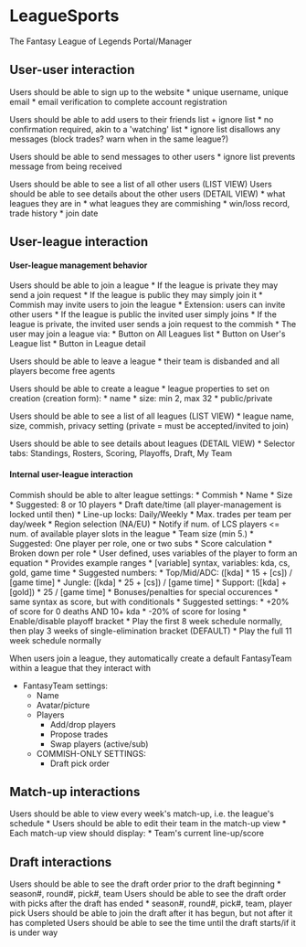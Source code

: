 LeagueSports
==============
The Fantasy League of Legends Portal/Manager


User-user interaction
----------------------
Users should be able to sign up to the website
    * unique username, unique email
    * email verification to complete account registration

Users should be able to add users to their friends list + ignore list
    * no confirmation required, akin to a 'watching' list
    * ignore list disallows any messages (block trades? warn when in the same league?)

Users should be able to send messages to other users
    * ignore list prevents message from being received

Users should be able to see a list of all other users (LIST VIEW)
Users should be able to see details about the other users (DETAIL VIEW)
    * what leagues they are in
    * what leagues they are commishing
    * win/loss record, trade history
    * join date
    
User-league interaction
----------------------
#### User-league management behavior

Users should be able to join a league
    * If the league is private they may send a join request
    * If the league is public they may simply join it
    * Commish may invite users to join the league
        * Extension: users can invite other users
            * If the league is public the invited user simply joins
            * If the league is private, the invited user sends a join request to the commish
    * The user may join a league via:
        * Button on All Leagues list
        * Button on User's League list
        * Button in League detail

Users should be able to leave a league
    * their team is disbanded and all players become free agents
    
Users should be able to create a league
    * league properties to set on creation (creation form):
        * name
        * size: min 2, max 32
        * public/private
    
Users should be able to see a list of all leagues (LIST VIEW)
    * league name, size, commish, privacy setting (private = must be accepted/invited to join)
    
Users should be able to see details about leagues (DETAIL VIEW)
    * Selector tabs: Standings, Rosters, Scoring, Playoffs, Draft, My Team
        
    
#### Internal user-league interaction

Commish should be able to alter league settings:
    * Commish
    * Name
    * Size 
        * Suggested: 8 or 10 players
    * Draft date/time (all player-management is locked until then)
    * Line-up locks: Daily/Weekly
    * Max. trades per team per day/week
    * Region selection (NA/EU)
        * Notify if num. of LCS players <= num. of available player slots in the league
    * Team size (min 5.)
        * Suggested: One player per role, one or two subs
    * Score calculation
        * Broken down per role
        * User defined, uses variables of the player to form an equation
            * Provides example ranges
            * [variable] syntax, variables: kda, cs, gold, game time
            * Suggested numbers:
                * Top/Mid/ADC: ([kda] * 15 + [cs]) / [game time]
                * Jungle: ([kda] * 25 + [cs]) / [game time]
                * Support: ([kda] + [gold]) * 25 / [game time]
        * Bonuses/penalties for special occurences
            * same syntax as score, but with conditionals
            * Suggested settings:
                * +20% of score for 0 deaths AND 10+ kda
                * -20% of score for losing
    * Enable/disable playoff bracket
        * Play the first 8 week schedule normally, then play 3 weeks of single-elimination bracket (DEFAULT)
        * Play the full 11 week schedule normally


        
When users join a league, they automatically create a default FantasyTeam within a league that they interact with
* FantasyTeam settings:
    * Name
    * Avatar/picture
    * Players
        * Add/drop players
        * Propose trades
        * Swap players (active/sub)
    * COMMISH-ONLY SETTINGS:
        * Draft pick order
    

Match-up interactions
----------------------
Users should be able to view every week's match-up, i.e. the league's schedule
    * Users should be able to edit their team in the match-up view
    * Each match-up view should display:
        * Team's current line-up/score
    

Draft interactions
----------------------
Users should be able to see the draft order prior to the draft beginning
    * season#, round#, pick#, team
Users should be able to see the draft order with picks after the draft has ended
    * season#, round#, pick#, team, player pick
Users should be able to join the draft after it has begun, but not after it has completed
Users should be able to see the time until the draft starts/if it is under way

    
